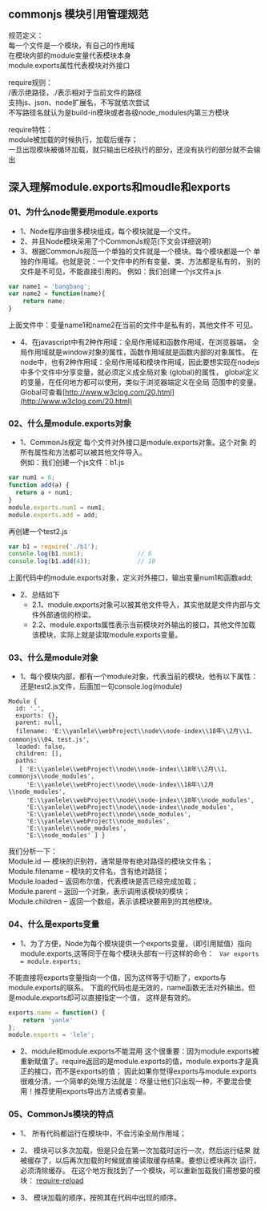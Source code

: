 ## commonjs   模块引用管理规范

规范定义：   
每一个文件是一个模块，有自己的作用域  
在模块内部的module变量代表模块本身    
module.exports属性代表模块对外接口    

require规则：  
/表示绝路径，./表示相对于当前文件的路径   
支持js、json、node扩展名，不写就依次尝试   
不写路径名就认为是build-in模块或者各级node_modules内第三方模块   

require特性：  
module被加载的时候执行，加载后缓存；   
一旦出现模块被循环加载，就只输出已经执行的部分，还没有执行的部分就不会输出   


## 深入理解module.exports和moudle和exports

### 01、为什么node需要用module.exports

- 1、Node程序由很多模块组成，每个模块就是一个文件。
- 2、并且Node模块采用了个CommonJs规范(下文会详细说明)
- 3、根据CommonJs规范一个单独的文件就是一个模块。每个模块都是一个 单独的作用域。也就是说：一个文件中的所有变量、类、方法都是私有的， 别的文件是不可见，不能直接引用的。 
例如：我们创建一个js文件a.js 
```javascript
var name1 = 'bangbang'; 
var name2 = function(name){ 
    return name; 
} 
```
上面文件中：变量name1和name2在当前的文件中是私有的，其他文件不 可见。

- 4、在javascript中有2种作用域：全局作用域和函数作用域，在浏览器端， 全局作用域就是window对象的属性，函数作用域就是函数内部的对象属性。 
在node中，也有2种作用域：全局作用域和模块作用域，因此要想实现在nodejs中多个文件中分享变量，就必须定义成全局对象 (global)的属性， 
global定义的变量，在任何地方都可以使用，类似于浏览器端定义在全局 范围中的变量。Global可查看[http://www.w3clog.com/20.html](http://www.w3clog.com/20.html) 


### 02、什么是module.exports对象

- 1、CommonJs规定
每个文件对外接口是module.exports对象。这个对象 的所有属性和方法都可以被其他文件导入。                          
例如：我们创建一个js文件：b1.js 
```javascript
var num1 = 6;
function add(a) {
  return a + num1;
}
module.exports.num1 = num1;
module.exports.add = add;
```

再创建一个test2.js 
```javascript
var b1 = require('./b1');
console.log(b1.num1);               // 6
console.log(b1.add(4));             // 10
```
上面代码中的module.exports对象，定义对外接口，输出变量num1和函数add; 

- 2、总结如下
    - 2.1、module.exports对象可以被其他文件导入，其实他就是文件内部与文件外部通信的桥梁。
    - 2.2、module.exports属性表示当前模块对外输出的接口，其他文件加载该模块，实际上就是读取module.exports变量。 
    
    
### 03、什么是module对象

- 1、每个模块内部，都有一个module对象，代表当前的模块，他有以下属性：还是test2.js文件，后面加一句console.log(module)
```
Module {
  id: '.',
  exports: {},
  parent: null,
  filename: 'E:\\yanlele\\webProject\\node\\node-index\\18年\\2月\\1、commonjs\\04、test.js',
  loaded: false,
  children: [],
  paths: 
   [ 'E:\\yanlele\\webProject\\node\\node-index\\18年\\2月\\1、commonjs\\node_modules',
     'E:\\yanlele\\webProject\\node\\node-index\\18年\\2月\\node_modules',
     'E:\\yanlele\\webProject\\node\\node-index\\18年\\node_modules',
     'E:\\yanlele\\webProject\\node\\node-index\\node_modules',
     'E:\\yanlele\\webProject\\node\\node_modules',
     'E:\\yanlele\\webProject\\node_modules',
     'E:\\yanlele\\node_modules',
     'E:\\node_modules' ] }
```

我们分析一下：                         
Module.id — 模块的识别符，通常是带有绝对路径的模块文件名；                 
Module.filename – 模块的文件名，含有绝对路径；                        
Module.loaded – 返回布尔值，代表模块是否已经完成加载；                             
Module.parent – 返回一个对象，表示调用该模块的模块；                          
Module.children – 返回一个数组，表示该模块要用到的其他模块。

### 04、什么是exports变量
- 1、为了方便，Node为每个模块提供一个exports变量，（即引用赋值）指向module.exports,这等同于在每个模块头部有一行这样的命令： 
` Var exports = module.exports;` 

不能直接将exports变量指向一个值，因为这样等于切断了，exports与module.exports的联系。 
下面的代码也是无效的，name函数无法对外输出。但是module.exports却可以直接指定一个值， 这样是有效的。
```javascript
exports.name = function() {
    return 'yanle'
};
module.exports = 'lele';
```

- 2、module和module.exports不能混用
这个很重要：因为module.exports被重新赋值了。require返回的是module.exports的值，module.exports才是真正的接口，而不是exports的值；
因此如果你觉得exports与module.exports很难分清，一个简单的处理方法就是：尽量让他们只出现一种，不要混合使用！推荐使用exports导出方法或者变量。 

### 05、CommonJs模块的特点
- 1、 所有代码都运行在模块中，不会污染全局作用域； 
- 2、 模块可以多次加载，但是只会在第一次加载时运行一次，然后运行结果 就被缓存了，以后再次加载的时候就直接读取缓存结果。要想让模块再次 运行，必须清除缓存。 
    在这个地方我找到了一个模块，可以重新加载我们需想要的模块： [require-reload](https://github.com/fastest963/require-reload)  
    
- 3、 模块加载的顺序，按照其在代码中出现的顺序。








    


